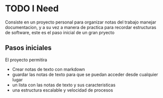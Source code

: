 # TODO I Need

Consiste en un proyecto personal para organizar notas del trabajo manejar documentacion, y a su vez a manera de practica para recordar estructuras de software, este es el paso inicial de un gran pryecto

## Pasos iniciales
El proyecto permitira
- Crear notas de texto con markdown
- guardar las notas de texto para que se puedan acceder desde cualquier lugar
- un lista con las notas de texto y sus caracteristicas
- una estructura escalable y velocidad de procesos